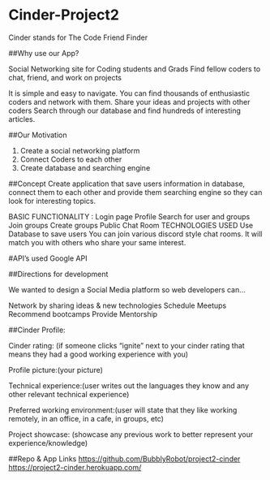 # Cinder-Project2

Cinder stands for The Code Friend Finder

##Why use our App?

Social Networking site for Coding students and Grads
Find fellow coders to chat, friend, and work on projects

It is simple and easy to navigate.
You can find thousands of enthusiastic coders and network with them.
Share your ideas and projects with other coders
Search through our database and find hundreds of interesting articles.

##Our Motivation
1. Create a social networking platform
2. Connect Coders to each other 
3. Create database and searching engine

##Concept
Create application that save users information in database, connect them to each other and provide them searching engine so they can look for interesting topics.



BASIC  FUNCTIONALITY :
Login page
Profile 
Search for user and groups 
Join groups
Create groups
Public Chat Room 
TECHNOLOGIES USED
Use Database to save users
You can join various discord style chat rooms. 
It will match you with others who share your same interest. 


#API’s used
Google API


##Directions for development
 
We wanted to design a Social Media platform so web developers can…


Network by sharing ideas & new technologies 
Schedule Meetups
Recommend bootcamps
Provide Mentorship



##Cinder Profile:

Cinder rating: (if someone clicks “ignite” next to your cinder rating that means they had a good working experience with you)

Profile picture:(your picture)

Technical experience:(user writes out the languages they know and any other relevant technical experience)

Preferred working environment:(user will state that they like working remotely, in an office, in a cafe, in groups, etc)

Project showcase: (showcase any previous work to better represent your experience/knowledge)

##Repo & App Links
https://github.com/BubblyRobot/project2-cinder
https://project2-cinder.herokuapp.com/
